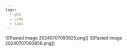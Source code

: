 ```yaml
---
tags:
  - ghh
  - code
  - lab3
---
```

![[Pasted image 20240707093925.png]]
![[Pasted image 20240707093956.png]]
